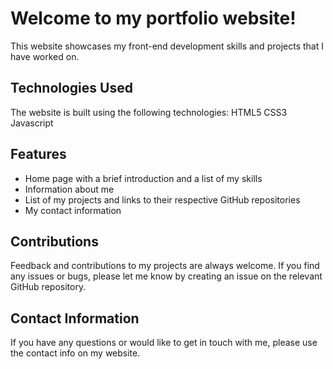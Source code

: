 # Welcome to my portfolio website!

This website showcases my front-end development skills and projects that I have worked on.

## Technologies Used

The website is built using the following technologies:
HTML5
CSS3
Javascript

## Features

- Home page with a brief introduction and a list of my skills
- Information about me
- List of my projects and links to their respective GitHub repositories
- My contact information

## Contributions

Feedback and contributions to my projects are always welcome. If you find any issues or bugs, please let me know by creating an issue on the relevant GitHub repository.

## Contact Information

If you have any questions or would like to get in touch with me, please use the contact info on my website.
